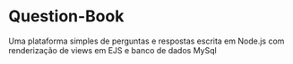 # Question-Book
Uma plataforma simples de perguntas e respostas escrita em Node.js com renderização de views em EJS e banco de dados MySql
